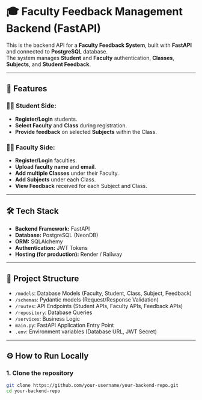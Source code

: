 # 🎓 Faculty Feedback Management Backend (FastAPI)

This is the backend API for a **Faculty Feedback System**, built with **FastAPI** and connected to **PostgreSQL** database.  
The system manages **Student** and **Faculty** authentication, **Classes**, **Subjects**, and **Student Feedback**.

---

## 🚀 Features

### 👩‍🎓 Student Side:

- **Register/Login** students.
- **Select Faculty** and **Class** during registration.
- **Provide feedback** on selected **Subjects** within the Class.

### 👩‍🏫 Faculty Side:

- **Register/Login** faculties.
- **Upload faculty name** and **email**.
- **Add multiple Classes** under their Faculty.
- **Add Subjects** under each Class.
- **View Feedback** received for each Subject and Class.

---

## 🛠️ Tech Stack

- **Backend Framework:** FastAPI
- **Database:** PostgreSQL (NeonDB)
- **ORM:** SQLAlchemy
- **Authentication:** JWT Tokens
- **Hosting (for production):** Render / Railway

---

## 📂 Project Structure

- `/models`: Database Models (Faculty, Student, Class, Subject, Feedback)
- `/schemas`: Pydantic models (Request/Response Validation)
- `/routes`: API Endpoints (Student APIs, Faculty APIs, Feedback APIs)
- `/repository`: Database Queries
- `/services`: Business Logic
- `main.py`: FastAPI Application Entry Point
- `.env`: Environment variables (Database URL, JWT Secret)

---

## ⚙️ How to Run Locally

### 1. Clone the repository

```bash
git clone https://github.com/your-username/your-backend-repo.git
cd your-backend-repo
```
